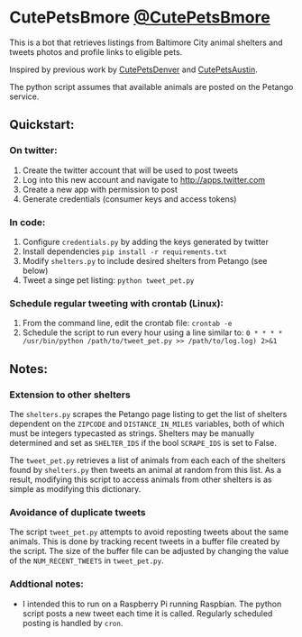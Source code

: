 # CutePetsBmore [@CutePetsBmore](http://www.twitter.com/CutePetsBmore)
This is a bot that retrieves listings from Baltimore City animal shelters and tweets photos and profile links to eligible pets.

Inspired by previous work by [CutePetsDenver](https://github.com/codeforamerica/CutePetsDenver) and [CutePetsAustin](https://github.com/open-austin/CutePetsAustin).

The python script assumes that available animals are posted on the Petango service.

## Quickstart:

### On twitter:

1. Create the twitter account that will be used to post tweets
1. Log into this new account and navigate to http://apps.twitter.com
1. Create a new app with permission to post
1. Generate credentials (consumer keys and access tokens)

### In code:

1. Configure `credentials.py` by adding the keys generated by twitter
1. Install dependencies `pip install -r requirements.txt`
1. Modify `shelters.py` to include desired shelters from Petango (see below)
1. Tweet a singe pet listing: `python tweet_pet.py`

### Schedule regular tweeting with crontab (Linux):

1. From the command line, edit the crontab file: `crontab -e`
1. Schedule the script to run every hour using a line similar to: `0 * * * * /usr/bin/python /path/to/tweet_pet.py >> /path/to/log.log) 2>&1`

## Notes:

### Extension to other shelters

The `shelters.py` scrapes the Petango page listing to get the list of shelters dependent on the `ZIPCODE` and `DISTANCE_IN_MILES` variables, both of which must be integers typecasted as strings.  Shelters may be manually determined and set as `SHELTER_IDS` if the bool `SCRAPE_IDS` is set to False.

The `tweet_pet.py` retrieves a list of animals from each each of the shelters found by `shelters.py` then tweets an animal at random from this list. As a result, modifying this script to access animals from other shelters is as simple as modifying this dictionary.

### Avoidance of duplicate tweets

The script `tweet_pet.py` attempts to avoid reposting tweets about the same animals.  This is done by tracking recent tweets in a buffer file created by the script.  The size of the buffer file can be adjusted by changing the value of the `NUM_RECENT_TWEETS` in `tweet_pet.py`.

### Addtional notes:

* I intended this to run on a Raspberry Pi running Raspbian.  The python script posts a new tweet each time it is called. Regularly scheduled posting is handled by `cron`.
